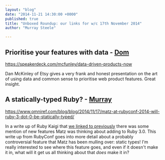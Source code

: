 ```yaml
---
layout: "blog"
date: "2014-11-21 14:30:00 +0000"
published: true
title: "Unboxed Roundup: our links for w/c 17th November 2014"
author: "Murray Steele"

---
```


## Prioritise your features with data - [Dom](http://www.unboxedconsulting.com/people/dominic-mason)

https://speakerdeck.com/mcfunley/data-driven-products-now

Dan McKinley of Etsy gives a very frank and honest presentation on the art of using data and common sense to prioritise web product features. Great insight.

## A statically-typed Ruby? - [Murray](http://www.unboxedconsulting.com/people/murray-steele)

https://www.omniref.com/blog/blog/2014/11/17/matz-at-rubyconf-2014-will-ruby-3-dot-0-be-statically-typed/

In a write up of Ruby Kaigi that [we linked to previously](http://www.unboxedconsulting.com/blog/ubxddev-vol-3-6) there was some mention of new features Matz was thinking about adding to Ruby 3.0.  This write up from RubyConf goes into more detail about a probably controversial feature that Matz has been mulling over: static types!  I'm really interested to see where this feature goes, and even if it doesn't make it in, what will it get us all thinking about that *does* make it in?
